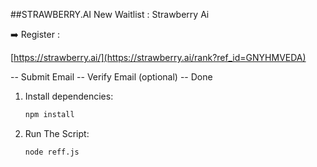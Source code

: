 ##STRAWBERRY.AI
New Waitlist : Strawberry Ai

➡️ Register :

[https://strawberry.ai/](https://strawberry.ai/rank?ref_id=GNYHMVEDA)

-- Submit Email
-- Verify Email (optional)
-- Done


1. Install dependencies:
   ```bash
   npm install
   ```
2. Run The Script: 
   ```bash
   node reff.js
   ```
